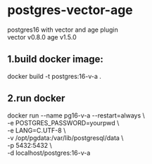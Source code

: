 # postgres-vector-age
postgres16 with vector and age plugin  
vector v0.8.0   age v1.5.0  

## 1.build docker image:  
   docker build -t postgres:16-v-a .  

## 2.run docker  
docker run --name pg16-v-a --restart=always \  
-e POSTGRES_PASSWORD=yourpwd \  
-e LANG=C.UTF-8 \  
-v /opt/pgdata:/var/lib/postgresql/data \  
-p 5432:5432 \  
-d localhost/postgres:16-v-a  
